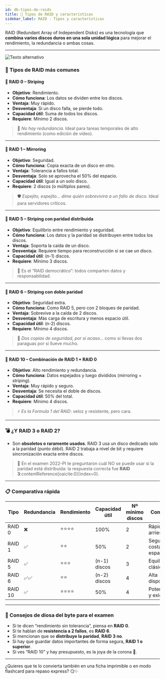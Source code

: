 ```yaml
---
id: db-tipos-de-raids
title: 💽 Tipos de RAID y características
sidebar_label: RAID - Tipos y características
---
```


RAID (Redundant Array of Independent Disks) es una tecnología que **combina varios discos duros en una sola unidad lógica** para mejorar el rendimiento, la redundancia o ambas cosas.

---

![Texto alternativo](/img/raids.png)

### 🧩 Tipos de RAID más comunes

#### 🔹 RAID 0 – Striping

- **Objetivo**: Rendimiento.
- **Cómo funciona**: Los datos se dividen entre los discos.
- **Ventaja**: Muy rápido.
- **Desventaja**: Si un disco falla, se pierde todo.
- **Capacidad útil**: Suma de todos los discos.
- **Requiere**: Mínimo 2 discos.

> 🚨 *No hay redundancia.* Ideal para tareas temporales de alto rendimiento (como edición de vídeo).

---

#### 🔸 RAID 1 – Mirroring

- **Objetivo**: Seguridad.
- **Cómo funciona**: Copia exacta de un disco en otro.
- **Ventaja**: Tolerancia a fallos total.
- **Desventaja**: Solo se aprovecha el 50% del espacio.
- **Capacidad útil**: Igual a un solo disco.
- **Requiere**: 2 discos (o múltiplos pares).

> 🛡️ *Espejito, espejito… dime quién sobrevivirá a un fallo de disco.* Ideal para servidores críticos.

---

#### 🔺 RAID 5 – Striping con paridad distribuida

- **Objetivo**: Equilibrio entre rendimiento y seguridad.
- **Cómo funciona**: Los datos y la paridad se distribuyen entre todos los discos.
- **Ventaja**: Soporta la caída de un disco.
- **Desventaja**: Requiere tiempo para reconstrucción si se cae un disco.
- **Capacidad útil**: (n-1) discos.
- **Requiere**: Mínimo 3 discos.

> 🎯 Es el “RAID democrático”: todos comparten datos y responsabilidad.

---

#### 🔰 RAID 6 – Striping con doble paridad

- **Objetivo**: Seguridad extra.
- **Cómo funciona**: Como RAID 5, pero con 2 bloques de paridad.
- **Ventaja**: Sobrevive a la caída de 2 discos.
- **Desventaja**: Más carga de escritura y menos espacio útil.
- **Capacidad útil**: (n-2) discos.
- **Requiere**: Mínimo 4 discos.

> 🔐 *Dos copias de seguridad, por si acaso…* como si llevas dos paraguas por si llueve mucho.

---

#### 🧪 RAID 10 – Combinación de RAID 1 + RAID 0

- **Objetivo**: Alto rendimiento y redundancia.
- **Cómo funciona**: Datos espejados y luego divididos (mirroring + striping).
- **Ventaja**: Muy rápido y seguro.
- **Desventaja**: Se necesita el doble de discos.
- **Capacidad útil**: 50% del total.
- **Requiere**: Mínimo 4 discos.

> ⚡ *Es la Formula 1 del RAID*: veloz y resistente, pero cara.

---

### 💣 ¿Y RAID 3 o RAID 2?

- Son **obsoletos o raramente usados**. RAID 3 usa un disco dedicado solo a la paridad (punto débil). RAID 2 trabaja a nivel de bit y requiere sincronización exacta entre discos.

> 🚫 En el examen 2022-PI te preguntaron cuál NO se puede usar si la paridad está distribuida: la respuesta correcta fue **RAID 3**:contentReference[oaicite:0]{index=0}.

---

### 📋 Comparativa rápida

| Tipo    | Redundancia | Rendimiento | Capacidad útil         | Nº mínimo discos | Comentario                          |
|---------|-------------|-------------|-------------------------|------------------|-------------------------------------|
| RAID 0  | ❌           | ⭐⭐⭐⭐        | 100%                    | 2                | Rápido pero arriesgado              |
| RAID 1  | ✅           | ⭐⭐          | 50%                     | 2                | Seguridad a costa de espacio        |
| RAID 5  | ✅           | ⭐⭐⭐         | (n-1) discos            | 3                | Equilibrio clásico                  |
| RAID 6  | ✅✅         | ⭐⭐          | (n-2) discos            | 4                | Alta disponibilidad                 |
| RAID 10 | ✅           | ⭐⭐⭐⭐        | 50%                     | 4                | Potente, caro y exigente            |

---

### 🎯 Consejos de diosa del byte para el examen

- Si te dicen “rendimiento sin tolerancia”, piensa en **RAID 0**.
- Si te hablan de **resistencia a 2 fallos**, es **RAID 6**.
- Si mencionan que se **distribuye la paridad**, **RAID 3 no**.
- Si hay que guardar datos importantes de forma segura, **RAID 1 o superior**.
- Si ves “RAID 10” y hay presupuesto, es la joya de la corona 👑.

---

¿Quieres que te lo convierta también en una ficha imprimible o en modo flashcard para repaso express? 😏✨
